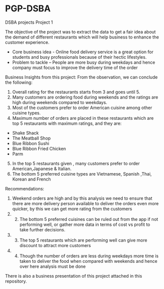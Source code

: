 # PGP-DSBA
DSBA projects
Project 1

The objective of the project was to extract the data to get a fair idea about the demand of different restaurants which will help business to enhance the customer experience.

* Core business idea - Online food delivery service is a great option for students and busy professionals because of their hectic lifestyles.
* Problem to tackle – People are more busy during weekdays and hence company must focus to improve the delivery time of the order

Business Insights from this project:
From the observation, we can conclude the following:
1. Overall rating for the restaurants starts from 3 and goes until 5.
2. Many customers are ordering food during weekends and the ratings are high during weekends compared to weekdays.
3. Most of the customers prefer to order American cuisine among other cuisine types.
4. Maximum number of orders are placed in these restaurants which are top 5 restaurants with maximum ratings, and they 
are:
* Shake Shack 
* The Meatball Shop 
* Blue Ribbon Sushi 
* Blue Ribbon Fried Chicken 
* Parm
5. In the top 5 restaurants given , many customers prefer to order American,Japanese & Italian.
6. The bottom 5 preferred cuisine types are Vietnamese, Spanish ,Thai, Korean and French

Recommendations:
1. Weekend orders are high and by this analysis we need to ensure that there are more delivery 
person available to deliver the orders even more quicker, by this we can get more rating from the 
customers
2. 2. The bottom 5 preferred cuisines can be ruled out from the app if not performing well, or gather 
more data in terms of cost vs profit to take further decisions.
3. 3. The top 5 restaurants which are performing well can give more discount to attract more customers
4. 4. Though the number of orders are less during weekdays more time is taken to deliver the food when 
compared with weekends and hence over here analysis must be done


There is also a business presentation of this project attached in this repository.
